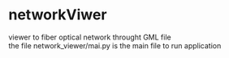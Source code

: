 # networkViwer
viewer to fiber optical network throught GML file  
the file network_viewer/mai.py is the main file to run application